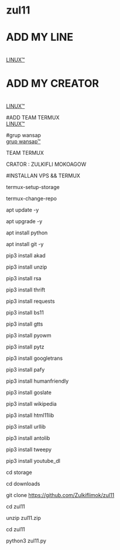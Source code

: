 # zul11
# ADD MY LINE
<br> <a href="https://line.me/ti/p/~linux.1">LINUX™</a>

# ADD MY CREATOR
<br> <a href="https://line.me/ti/p/~linux.1">LINUX™</a>

#ADD TEAM TERMUX
<br> <a href="https://line.me/ti/p/~linux.1">LINUX™</a>

#grup wansap
<br> <a href="https://chat.whatsapp.com/LrynTVHbjN2BRzFRcMKrMu">grup wansap™</a>

TEAM TERMUX

CRATOR : ZULKIFLI MOKOAGOW

#INSTALLAN VPS && TERMUX

termux-setup-storage

termux-change-repo

apt update -y

apt upgrade -y

apt install python

apt install git -y

pip3 install akad

pip3 install unzip

pip3 install rsa

pip3 install thrift

pip3 install requests

pip3 install bs11

pip3 install gtts

pip3 install pyowm

pip3 install pytz

pip3 install googletrans

pip3 install pafy

pip3 install humanfriendly

pip3 install goslate

pip3 install wikipedia

pip3 install html11lib

pip3 install urllib

pip3 install antolib

pip3 install tweepy

pip3 install youtube_dl

cd storage

cd downloads

git clone https://github.com/Zulkiflimok/zul11

cd zul11

unzip zul11.zip

cd zul11

python3 zul11.py
